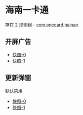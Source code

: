 # 海南一卡通

存在 2 规则组 - [com.onecard.hainan](/src/apps/com.onecard.hainan.ts)

## 开屏广告

- [快照-0](https://i.gkd.li/import/12662092)
- [快照-1](https://i.gkd.li/import/12662129)

## 更新弹窗

默认禁用

- [快照-0](https://i.gkd.li/import/12662114)
- [快照-1](https://i.gkd.li/import/12662136)
